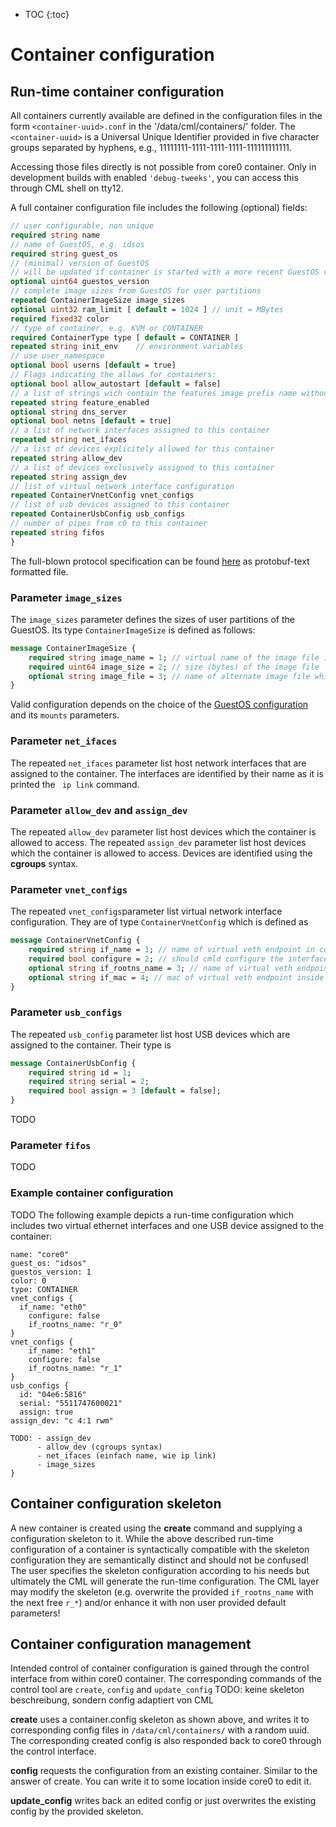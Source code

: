 ---
---

- TOC
{:toc}

# Container configuration

## Run-time container configuration
All containers currently available are defined in the configuration files in the form `<container-uuid>.conf` in the '/data/cml/containers/' folder. The `<container-uuid>` is a Universal Unique Identifier provided in five character groups separated by hyphens, e.g., 11111111-1111-1111-1111-111111111111.

Accessing those files directly is not possible from core0 container.
Only in development builds with enabled `'debug-tweeks'`, you can access this
through CML shell on tty12.



A full container configuration file includes the following (optional) fields:

```protobuf
// user configurable, non unique
required string name
// name of GuestOS, e.g. idsos
required string guest_os
// (minimal) version of GuestOS
// will be updated if container is started with a more recent GuestOS version.
optional uint64 guestos_version
// complete image sizes from GuestOS for user partitions
repeated ContainerImageSize image_sizes
optional uint32 ram_limit [ default = 1024 ] // unit = MBytes
required fixed32 color
// type of container, e.g. KVM or CONTAINER
required ContainerType type [ default = CONTAINER ]
repeated string init_env	// environment variables
// use user_namespace
optional bool userns [default = true]
// Flags indicating the allows for containers:
optional bool allow_autostart [default = false]
// a list of strings wich contain the features image prefix name without .img
repeated string feature_enabled
optional string dns_server
optional bool netns [default = true]
// a list of network interfaces assigned to this container
repeated string net_ifaces
// a list of devices explicitely allowed for this container
repeated string allow_dev
// a list of devices exclusively assigned to this container
repeated string assign_dev
// list of virtual network interface configuration
repeated ContainerVnetConfig vnet_configs
// list of usb devices assigned to this container 
repeated ContainerUsbConfig usb_configs
// number of pipes from c0 to this container
repeated string fifos
}
```

The full-blown protocol specification can be found [here](https://github.com/trustm3/device_fraunhofer_common_cml/blob/trustx-master/daemon/container.proto) as protobuf-text formatted file.


### Parameter ```image_sizes```
The ```image_sizes``` parameter defines the sizes of user partitions of the GuestOS. Its type ```ContainerImageSize``` is defined as follows:

```protobuf
message ContainerImageSize {
	required string image_name = 1; // virtual name of the image file in guestos
	required uint64 image_size = 2; // size (bytes) of the image file
	optional string image_file = 3; // name of alternate image file which overwrites image_name of guestos config
}
```
Valid configuration depends on the choice of the [GuestOS configuration](operate/guestos_config) and its ```mounts``` parameters.

### Parameter ```net_ifaces```
The repeated ```net_ifaces``` parameter list host network interfaces that are assigned to the container. The interfaces are identified by their name as it is printed the ``` ip link``` command.

### Parameter ```allow_dev``` and ```assign_dev```
The repeated ```allow_dev``` parameter list host devices which the container is allowed to access.
The repeated ```assign_dev``` parameter list host devices which the container is allowed to access.
Devices are identified using the **cgroups** syntax.

### Parameter ```vnet_configs```
The repeated ```vnet_configs```parameter list virtual network interface configuration.
They are of type ```ContainerVnetConfig``` which is defined as

```protobuf
message ContainerVnetConfig {
	required string if_name = 1; // name of virtual veth endpoint in container
	required bool configure = 2; // should cmld configure the interface or leav it unconfigured
	optional string if_rootns_name = 3; // name of virtual veth endpoint in rootns (will be autogenerated by cmld)
	optional string if_mac = 4; // mac of virtual veth endpoint inside container (will be autogenerated)
}
```

### Parameter ```usb_configs```
The repeated ```usb_config``` parameter list host USB devices which are assigned to the container.
Their type is 

```protobuf
message ContainerUsbConfig {
	required string id = 1;
	required string serial = 2;
	required bool assign = 3 [default = false];
}
```
TODO

### Parameter ```fifos```
TODO





### Example container configuration
TODO
The following example depicts a run-time configuration which includes two virtual ethernet interfaces and one USB device assigned to the container:

```
name: "core0"
guest_os: "idsos"
guestos_version: 1
color: 0
type: CONTAINER
vnet_configs {
  if_name: "eth0" 
	configure: false
	if_rootns_name: "r_0"
}
vnet_configs {
	if_name: "eth1"
	configure: false
	if_rootns_name: "r_1"
}
usb_configs {
  id: "04e6:5816"
  serial: "5511747600021"
  assign: true
assign_dev: "c 4:1 rwm"

TODO: - assign_dev
      - allow_dev (cgroups syntax)
      - net_ifaces (einfach name, wie ip link)
      - image_sizes
}
```

## Container configuration skeleton
A new container is created using the **create** command and supplying a configuration skeleton to it.
While the above described run-time configuration of a container is syntactically compatible with the skeleton configuration they are semantically distinct and should not be confused!
The user specifies the skeleton configuration according to his needs but ultimately the CML will generate the run-time configuration.
The CML layer may modify the skeleton (e.g. overwrite the provided ```if_rootns_name``` with the next free ```r_*```) and/or enhance it with non user provided default parameters!

## Container configuration management
Intended control of container configuration is gained through the control interface from within
core0 container.
The corresponding commands of the control tool are `create`, `config` and `update_config`
TODO: keine skeleton beschreibung, sondern config adaptiert von CML

**create** uses a container.config skeleton as shown above, and writes it to corresponding
config files in `/data/cml/containers/` with a random uuid. The corresponding created config
is also responded back to core0 through the control interface.

**config** requests the configuration from an existing container. Similar to
the answer of create. You can write it to some location inside core0 to edit it.

**update_config**  writes back an edited config or just overwrites the existing
config by the provided skeleton.